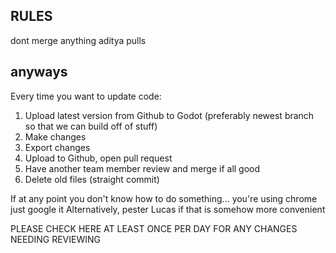 ## RULES
dont merge anything aditya pulls
## anyways

Every time you want to update code:
1. Upload latest version from Github to Godot (preferably newest branch so that we can build off of stuff)
2. Make changes
3. Export changes
4. Upload to Github, open pull request
5. Have another team member review and merge if all good
6. Delete old files (straight commit)

If at any point you don't know how to do something... you're using chrome just google it
Alternatively, pester Lucas if that is somehow more convenient

PLEASE CHECK HERE AT LEAST ONCE PER DAY FOR ANY CHANGES NEEDING REVIEWING
